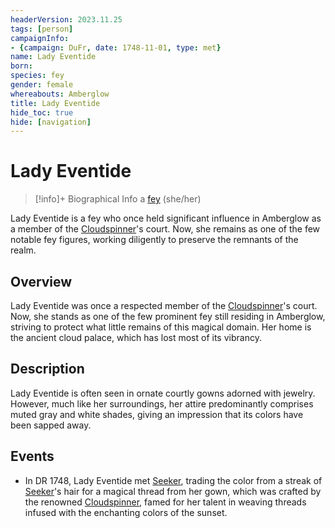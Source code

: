 ```yaml
---
headerVersion: 2023.11.25
tags: [person]
campaignInfo:
- {campaign: DuFr, date: 1748-11-01, type: met}
name: Lady Eventide
born:
species: fey
gender: female
whereabouts: Amberglow
title: Lady Eventide
hide_toc: true
hide: [navigation]
---
```

# Lady Eventide
>[!info]+ Biographical Info
> a [fey](<../../species/children-of-the-divine/fey/fey.md>) (she/her)
>> 
>> 

Lady Eventide is a fey who once held significant influence in Amberglow as a member of the [Cloudspinner](<../extraplanar-powers/cloudspinner.md>)'s court. Now, she remains as one of the few notable fey figures, working diligently to preserve the remnants of the realm.
## Overview

Lady Eventide was once a respected member of the [Cloudspinner](<../extraplanar-powers/cloudspinner.md>)'s court. Now, she stands as one of the few prominent fey still residing in Amberglow, striving to protect what little remains of this magical domain. Her home is the ancient cloud palace, which has lost most of its vibrancy.
## Description

Lady Eventide is often seen in ornate courtly gowns adorned with jewelry. However, much like her surroundings, her attire predominantly comprises muted gray and white shades, giving an impression that its colors have been sapped away.
## Events

- In DR 1748, Lady Eventide met [Seeker](<../pcs/dunmar-fellowship/seeker.md>), trading the color from a streak of [Seeker](<../pcs/dunmar-fellowship/seeker.md>)'s hair for a magical thread from her gown, which was crafted by the renowned [Cloudspinner](<../extraplanar-powers/cloudspinner.md>), famed for her talent in weaving threads infused with the enchanting colors of the sunset.


